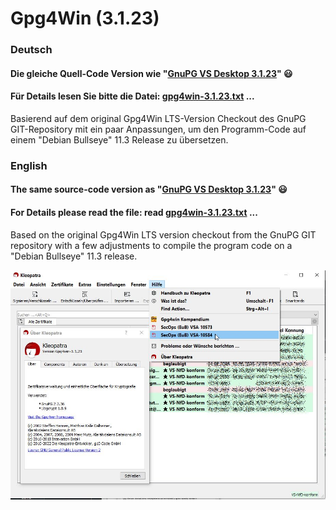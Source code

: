 # Gpg4Win (3.1.23)

### Deutsch

#### Die gleiche Quell-Code Version wie "[GnuPG VS Desktop 3.1.23](https://git.gnupg.org/cgi-bin/gitweb.cgi?p=gpg4win.git;a=tree;h=refs/tags/gpg4win-3.1.23)"  😃
#### Für Details lesen Sie bitte die Datei: [gpg4win-3.1.23.txt](https://github.com/landsh-de/Gpg4Win/blob/main/3.1.23/gpg4win-3.1.23.txt) ...

Basierend auf dem original Gpg4Win LTS-Version Checkout des GnuPG GIT-Repository mit ein paar Anpassungen, um den Programm-Code auf einem "Debian Bullseye" 11.3 Release zu übersetzen.

### English

#### The same source-code version as "[GnuPG VS Desktop 3.1.23](https://git.gnupg.org/cgi-bin/gitweb.cgi?p=gpg4win.git;a=tree;h=refs/tags/gpg4win-3.1.23)" 😃
#### For Details please read the file: read [gpg4win-3.1.23.txt](https://github.com/landsh-de/Gpg4Win/blob/main/3.1.23/gpg4win-3.1.23.txt) ...

Based on the original Gpg4Win LTS version checkout from the GnuPG GIT repository with a few adjustments to compile the program code on a "Debian Bullseye" 11.3 release.

![Gpg4Win](https://github.com/landsh-de/Gpg4Win/blob/main/gpg4win.jpg)

